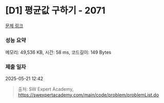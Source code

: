 # [D1] 평균값 구하기 - 2071 

[문제 링크](https://swexpertacademy.com/main/code/problem/problemDetail.do?contestProbId=AV5QRnJqA5cDFAUq) 

### 성능 요약

메모리: 49,536 KB, 시간: 58 ms, 코드길이: 149 Bytes

### 제출 일자

2025-05-21 12:42



> 출처: SW Expert Academy, https://swexpertacademy.com/main/code/problem/problemList.do